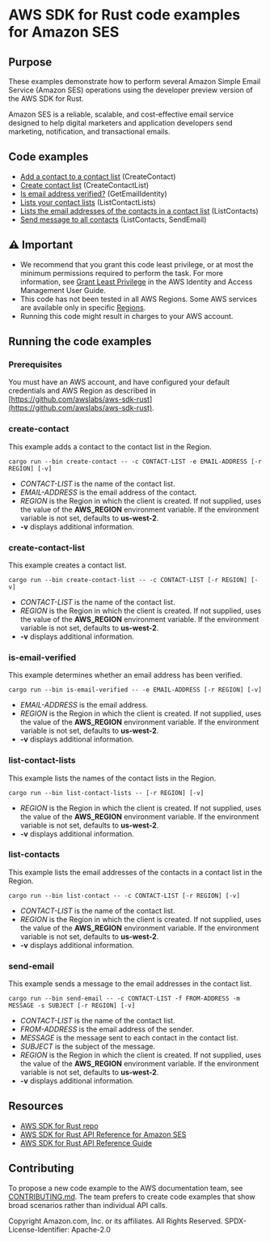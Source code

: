 # AWS SDK for Rust code examples for Amazon SES

## Purpose

These examples demonstrate how to perform several Amazon Simple Email Service (Amazon SES) operations using the developer preview version of the AWS SDK for Rust.

Amazon SES is  a reliable, scalable, and cost-effective email service designed to help digital marketers and application developers send marketing, notification, and transactional emails.

## Code examples

- [Add a contact to a contact list](src/bin/create-contact.rs) (CreateContact)
- [Create contact list](src/bin/create-contact-list.rs) (CreateContactList)
- [Is email address verified?](src/bin/is-email-verified.rs) (GetEmailIdentity)
- [Lists your contact lists](src/bin/list-contact-lists.rs) (ListContactLists)
- [Lists the email addresses of the contacts in a contact list](src/bin/list-contacts.rs) (ListContacts)
- [Send message to all contacts](src/bin/send-email.rs) (ListContacts, SendEmail)

## ⚠ Important

- We recommend that you grant this code least privilege, 
  or at most the minimum permissions required to perform the task.
  For more information, see
  [Grant Least Privilege](https://docs.aws.amazon.com/IAM/latest/UserGuide/best-practices.html#grant-least-privilege)
  in the AWS Identity and Access Management User Guide.
- This code has not been tested in all AWS Regions.
  Some AWS services are available only in specific
  [Regions](https://aws.amazon.com/about-aws/global-infrastructure/regional-product-services).
- Running this code might result in charges to your AWS account.

## Running the code examples

### Prerequisites

You must have an AWS account, and have configured your default credentials and AWS Region as described in [https://github.com/awslabs/aws-sdk-rust](https://github.com/awslabs/aws-sdk-rust).

### create-contact

This example adds a contact to the contact list in the Region. 

`cargo run --bin create-contact -- -c CONTACT-LIST -e EMAIL-ADDRESS [-r REGION] [-v]`

- _CONTACT-LIST_ is the name of the contact list.
- _EMAIL-ADDRESS_ is the email address of the contact.
- _REGION_ is the Region in which the client is created.
  If not supplied, uses the value of the __AWS_REGION__ environment variable.
  If the environment variable is not set, defaults to __us-west-2__.
- __-v__ displays additional information.  

### create-contact-list

This example creates a contact list.

`cargo run --bin create-contact-list -- -c CONTACT-LIST [-r REGION] [-v]`

- _CONTACT-LIST_ is the name of the contact list.
- _REGION_ is the Region in which the client is created.
  If not supplied, uses the value of the __AWS_REGION__ environment variable.
  If the environment variable is not set, defaults to __us-west-2__.
- __-v__ displays additional information.  

### is-email-verified

This example determines whether an email address has been verified. 

`cargo run --bin is-email-verified -- -e EMAIL-ADDRESS [-r REGION] [-v]`

- _EMAIL-ADDRESS_ is the email address.
- _REGION_ is the Region in which the client is created.
  If not supplied, uses the value of the __AWS_REGION__ environment variable.
  If the environment variable is not set, defaults to __us-west-2__.
- __-v__ displays additional information.  

### list-contact-lists

This example lists the names of the contact lists in the Region.

`cargo run --bin list-contact-lists -- [-r REGION] [-v]`

- _REGION_ is the Region in which the client is created.
  If not supplied, uses the value of the __AWS_REGION__ environment variable.
  If the environment variable is not set, defaults to __us-west-2__.
- __-v__ displays additional information.  

### list-contacts

This example lists the email addresses of the contacts in a contact list in the Region.

`cargo run --bin list-contact -- -c CONTACT-LIST [-r REGION] [-v]`

- _CONTACT-LIST_ is the name of the contact list.
- _REGION_ is the Region in which the client is created.
  If not supplied, uses the value of the __AWS_REGION__ environment variable.
  If the environment variable is not set, defaults to __us-west-2__.
- __-v__ displays additional information.  

### send-email

This example sends a message to the email addresses in the contact list.

`cargo run --bin send-email -- -c CONTACT-LIST -f FROM-ADDRESS -m MESSAGE -s SUBJECT [-r REGION] [-v]`

- _CONTACT-LIST_ is the name of the contact list.
- _FROM-ADDRESS_ is the email address of the sender.
- _MESSAGE_ is the message sent to each contact in the contact list.
- _SUBJECT_ is the subject of the message.
- _REGION_ is the Region in which the client is created.
  If not supplied, uses the value of the __AWS_REGION__ environment variable.
  If the environment variable is not set, defaults to __us-west-2__.
- __-v__ displays additional information.  

## Resources

- [AWS SDK for Rust repo](https://github.com/awslabs/aws-sdk-rust)
- [AWS SDK for Rust API Reference for Amazon SES](https://docs.rs/aws-sdk-ses)
- [AWS SDK for Rust API Reference Guide](https://awslabs.github.io/aws-sdk-rust/aws_sdk_config/index.html) 

## Contributing

To propose a new code example to the AWS documentation team, 
see [CONTRIBUTING.md](https://github.com/awsdocs/aws-doc-sdk-examples/blob/master/CONTRIBUTING.md). 
The team prefers to create code examples that show broad scenarios rather than individual API calls. 

Copyright Amazon.com, Inc. or its affiliates. All Rights Reserved. SPDX-License-Identifier: Apache-2.0
